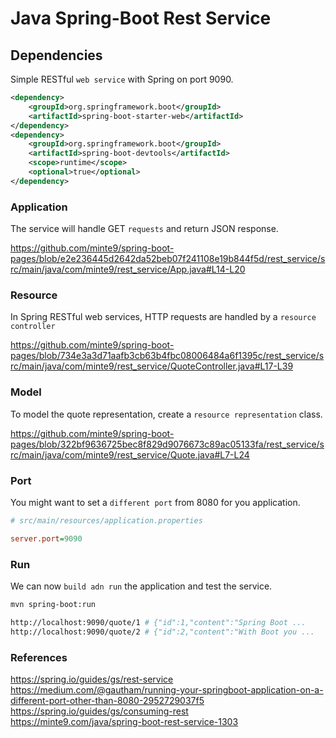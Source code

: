 # Java Spring-Boot Rest Service

## Dependencies

Simple RESTful `web service` with Spring on port 9090.

~~~xml
<dependency>
	<groupId>org.springframework.boot</groupId>
	<artifactId>spring-boot-starter-web</artifactId>
</dependency>
<dependency>
    <groupId>org.springframework.boot</groupId>
    <artifactId>spring-boot-devtools</artifactId>
    <scope>runtime</scope>
    <optional>true</optional>
</dependency>
~~~

### Application

The service will handle GET `requests` and return JSON response.

https://github.com/minte9/spring-boot-pages/blob/e2e236445d2642da52beb07f241108e19b844f5d/rest_service/src/main/java/com/minte9/rest_service/App.java#L14-L20

### Resource

In Spring RESTful web services, HTTP requests are handled by a `resource controller`

https://github.com/minte9/spring-boot-pages/blob/734e3a3d71aafb3cb63b4fbc08006484a6f1395c/rest_service/src/main/java/com/minte9/rest_service/QuoteController.java#L17-L39

### Model

To model the quote representation, create a `resource representation` class. 

https://github.com/minte9/spring-boot-pages/blob/322bf9636725bec8f829d9076673c89ac05133fa/rest_service/src/main/java/com/minte9/rest_service/Quote.java#L7-L24

### Port

You might want to set a `different port` from 8080 for you application.

~~~ini
# src/main/resources/application.properties

server.port=9090
~~~

### Run

We can now `build adn run` the application and test the service.

~~~sh
mvn spring-boot:run

http://localhost:9090/quote/1 # {"id":1,"content":"Spring Boot ...
http://localhost:9090/quote/2 # {"id":2,"content":"With Boot you ...

~~~

### References

https://spring.io/guides/gs/rest-service  
https://medium.com/@gautham/running-your-springboot-application-on-a-different-port-other-than-8080-2952729037f5  
https://spring.io/guides/gs/consuming-rest  
https://minte9.com/java/spring-boot-rest-service-1303  
